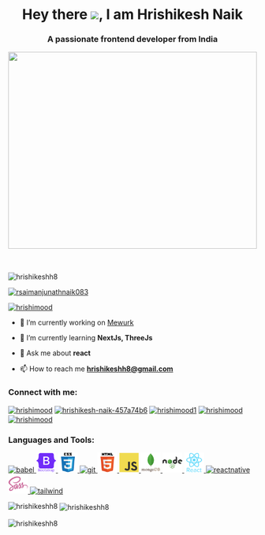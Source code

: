 <h1 align="center">Hey there <img src="https://raw.githubusercontent.com/MartinHeinz/MartinHeinz/master/wave.gif" width="30px">, I am Hrishikesh Naik </h1>
<h3 align="center">A passionate frontend developer from India</h3>

<p align="center">
  <img width='100%' height='400vh' display="block" object-fit"cover" opacity=1 src='https://www.syncfusion.com/blogs/wp-content/uploads/2020/07/Top-6-Front-End-Web-Development-Tools-to-Increase-Your-Productivity-in-2020-1.jpg'/>
</p>

</br>

<p align="left"> <img src="https://komarev.com/ghpvc/?username=hrishikeshh8&label=Profile%20views&color=0e75b6&style=flat" alt="hrishikeshh8" /> </p>

<p align="left"> <a href="https://github.com/hrishikeshh8"><img src="https://github-profile-trophy.vercel.app/?username=hrishikeshh8&margin-w=5&theme=radical" alt="rsaimanjunathnaik083" /></a> </p>

 

<p align="left"> <a href="https://twitter.com/hrishimood" target="blank"><img src="https://img.shields.io/twitter/follow/hrishimood?logo=twitter&style=for-the-badge" alt="hrishimood" /></a> </p>

- 🔭 I’m currently working on [Mewurk](https://mewurk.com/)

- 🌱 I’m currently learning **NextJs, ThreeJs**

- 💬 Ask me about **react**

- 📫 How to reach me **hrishikeshh8@gmail.com**

<h3 align="left">Connect with me:</h3>
<p align="left">
<a href="https://twitter.com/hrishimood" target="blank"><img align="center" src="https://raw.githubusercontent.com/rahuldkjain/github-profile-readme-generator/master/src/images/icons/Social/twitter.svg" alt="hrishimood" height="30" width="40" /></a>
<a href="https://linkedin.com/in/hrishikesh-naik-457a74b6" target="blank"><img align="center" src="https://raw.githubusercontent.com/rahuldkjain/github-profile-readme-generator/master/src/images/icons/Social/linked-in-alt.svg" alt="hrishikesh-naik-457a74b6" height="30" width="40" /></a>
<a href="https://fb.com/hrishimood1" target="blank"><img align="center" src="https://raw.githubusercontent.com/rahuldkjain/github-profile-readme-generator/master/src/images/icons/Social/facebook.svg" alt="hrishimood1" height="30" width="40" /></a>
<a href="https://instagram.com/hrishimood" target="blank"><img align="center" src="https://raw.githubusercontent.com/rahuldkjain/github-profile-readme-generator/master/src/images/icons/Social/instagram.svg" alt="hrishimood" height="30" width="40" /></a>
<a href="https://www.youtube.com/c/hrishimood" target="blank"><img align="center" src="https://raw.githubusercontent.com/rahuldkjain/github-profile-readme-generator/master/src/images/icons/Social/youtube.svg" alt="hrishimood" height="30" width="40" /></a>
</p>

<h3 align="left">Languages and Tools:</h3>
<p align="left"> <a href="https://babeljs.io/" target="_blank" rel="noreferrer"> <img src="https://www.vectorlogo.zone/logos/babeljs/babeljs-icon.svg" alt="babel" width="40" height="40"/> </a> <a href="https://getbootstrap.com" target="_blank" rel="noreferrer"> <img src="https://raw.githubusercontent.com/devicons/devicon/master/icons/bootstrap/bootstrap-plain-wordmark.svg" alt="bootstrap" width="40" height="40"/> </a> <a href="https://www.w3schools.com/css/" target="_blank" rel="noreferrer"> <img src="https://raw.githubusercontent.com/devicons/devicon/master/icons/css3/css3-original-wordmark.svg" alt="css3" width="40" height="40"/> </a> <a href="https://git-scm.com/" target="_blank" rel="noreferrer"> <img src="https://www.vectorlogo.zone/logos/git-scm/git-scm-icon.svg" alt="git" width="40" height="40"/> </a> <a href="https://www.w3.org/html/" target="_blank" rel="noreferrer"> <img src="https://raw.githubusercontent.com/devicons/devicon/master/icons/html5/html5-original-wordmark.svg" alt="html5" width="40" height="40"/> </a> <a href="https://developer.mozilla.org/en-US/docs/Web/JavaScript" target="_blank" rel="noreferrer"> <img src="https://raw.githubusercontent.com/devicons/devicon/master/icons/javascript/javascript-original.svg" alt="javascript" width="40" height="40"/> </a> <a href="https://www.mongodb.com/" target="_blank" rel="noreferrer"> <img src="https://raw.githubusercontent.com/devicons/devicon/master/icons/mongodb/mongodb-original-wordmark.svg" alt="mongodb" width="40" height="40"/> </a> <a href="https://nodejs.org" target="_blank" rel="noreferrer"> <img src="https://raw.githubusercontent.com/devicons/devicon/master/icons/nodejs/nodejs-original-wordmark.svg" alt="nodejs" width="40" height="40"/> </a> <a href="https://reactjs.org/" target="_blank" rel="noreferrer"> <img src="https://raw.githubusercontent.com/devicons/devicon/master/icons/react/react-original-wordmark.svg" alt="react" width="40" height="40"/> </a> <a href="https://reactnative.dev/" target="_blank" rel="noreferrer"> <img src="https://reactnative.dev/img/header_logo.svg" alt="reactnative" width="40" height="40"/> </a> <a href="https://sass-lang.com" target="_blank" rel="noreferrer"> <img src="https://raw.githubusercontent.com/devicons/devicon/master/icons/sass/sass-original.svg" alt="sass" width="40" height="40"/> </a> <a href="https://tailwindcss.com/" target="_blank" rel="noreferrer"> <img src="https://www.vectorlogo.zone/logos/tailwindcss/tailwindcss-icon.svg" alt="tailwind" width="40" height="40"/> </a> </p>

<p><img align="left" src="https://github-readme-stats.vercel.app/api/top-langs?username=hrishikeshh8&show_icons=true&locale=en&layout=compact" alt="hrishikeshh8" /></p>
 
<p>&nbsp;<img align="center" src="https://github-readme-stats.vercel.app/api?username=hrishikeshh8&show_icons=true&locale=en" alt="hrishikeshh8" /></p>

<p><img align="center" src="https://github-readme-streak-stats.herokuapp.com/?user=hrishikeshh8&" alt="hrishikeshh8" /></p>

